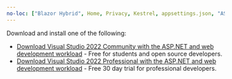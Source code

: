 ```yaml
---
no-loc: ["Blazor Hybrid", Home, Privacy, Kestrel, appsettings.json, "ASP.NET Core Identity", cookie, Cookie, Blazor, "Blazor Server", "Blazor WebAssembly", "Identity", "Let's Encrypt", Razor, SignalR]
---
```

Download and install one of the following:

* [Download Visual Studio 2022 Community with the ASP.NET and web development workload](https://visualstudio.microsoft.com/thank-you-downloading-visual-studio/?version=VS2022&sku=Community&channel=Release&source=VSFeaturesPage&add=Microsoft.VisualStudio.Workload.ManagedDesktop&add=Microsoft.VisualStudio.Workload.NetWeb&add=Microsoft.VisualStudio.Workload.Azure&focusedui=true&cid=4005) - Free for students and open source developers.
* [Download Visual Studio 2022 Professional with the ASP.NET and web development workload](https://visualstudio.microsoft.com/thank-you-downloading-visual-studio/?version=VS2022&sku=Community&channel=Release&source=VSFeaturesPage&add=Microsoft.VisualStudio.Workload.ManagedDesktop&add=Microsoft.VisualStudio.Workload.NetWeb&add=Microsoft.VisualStudio.Workload.Azure&focusedui=true&cid=4005) - Free 30 day trial for professional developers. 
